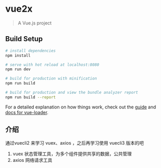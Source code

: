 # vue2x

> A Vue.js project

## Build Setup

``` bash
# install dependencies
npm install

# serve with hot reload at localhost:8080
npm run dev

# build for production with minification
npm run build

# build for production and view the bundle analyzer report
npm run build --report
```

For a detailed explanation on how things work, check out the [guide](http://vuejs-templates.github.io/webpack/) and [docs for vue-loader](http://vuejs.github.io/vue-loader).


## 介绍
通过vuecli2 来学习 vuex、axios ，之后再学习使用 vuecli3 版本的吧

1. vuex 状态管理工具，为多个组件提供共享的数据，公共管理
2. axios 网络请求工具

